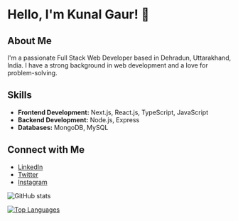 # Hello, I'm Kunal Gaur! 👋

## About Me

I'm a passionate Full Stack Web Developer based in Dehradun, Uttarakhand, India. I have a strong background in web development and a love for problem-solving.

## Skills

-   **Frontend Development:** Next.js, React.js, TypeScript, JavaScript
-   **Backend Development:** Node.js, Express
-   **Databases:** MongoDB, MySQL

## Connect with Me

-   [LinkedIn](https://www.linkedin.com/in/kunal-gaur-714621200/)
-   [Twitter](https://twitter.com/iamkunalgaur)
-   [Instagram](https://www.instagram.com/kunall_gaurr/?hl=en)

![GitHub stats](https://github-readme-stats.vercel.app/api?username=kunaalgaur&show_icons=true&theme=dark)

[![Top Languages](https://github-readme-stats.vercel.app/api/top-langs/?username=kunaalgaur&layout=compact&theme=dark)](https://github.com/yourusername)
